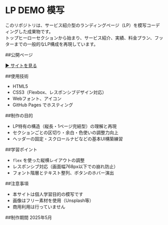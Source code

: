 # LP DEMO 模写

このリポジトリは、サービス紹介型のランディングページ（LP）を模写コーディングした成果物です。  
トップヒーローセクションから始まり、サービス紹介、実績、料金プラン、フッターまでの一般的なLP構成を再現しています。


##公開ページ

[▶ サイトを見る](https://renavie.github.io/LP-DEMO/)

##使用技術

- HTML5
- CSS3（Flexbox、レスポンシブデザイン対応）
- Webフォント、アイコン
- GitHub Pages でホスティング

##制作の目的

- LP特有の構造（縦長・1ページ完結型）の理解と再現
- セクションごとの区切り・余白・色使いの調整力向上
- ヘッダーの固定・スクロールナビなどの基本UI構築練習

##学習ポイント

- `flex` を使った縦横レイアウトの調整
- レスポンシブ対応（画面幅768px以下での崩れ防止）
- フォント階層とテキスト整列、ボタンのホバー演出

##注意事項

- 本サイトは個人学習目的の模写です
- 画像はフリー素材を使用（Unsplash等）
- 商用利用は行っていません

##制作期間
2025年5月
